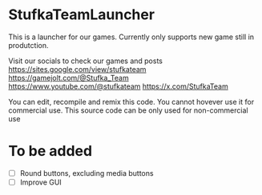 # StufkaTeamLauncher
This is a launcher for our games. Currently only supports new game still in produtction.

Visit our socials to check our games and posts
https://sites.google.com/view/stufkateam
https://gamejolt.com/@Stufka_Team
https://www.youtube.com/@stufkateam
https://x.com/StufkaTeam

You can edit, recompile and remix this code. You cannot hovever use it for commercial use. This source code can be only used for non-commercial use

# To be added
- [ ] Round buttons, excluding media buttons
- [ ] Improve GUI
